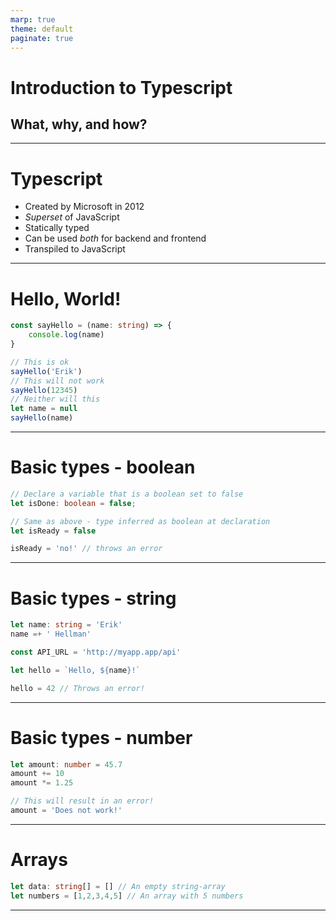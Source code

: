 ```yaml
---
marp: true
theme: default
paginate: true
---
```


# Introduction to Typescript

## What, why, and how?

---

# Typescript

- Created by Microsoft in 2012
- _Superset_ of JavaScript
- Statically typed
- Can be used _both_ for backend and frontend
- Transpiled to JavaScript

---

# Hello, World!

```typescript
const sayHello = (name: string) => {
    console.log(name)
}

// This is ok
sayHello('Erik')
// This will not work
sayHello(12345)
// Neither will this
let name = null
sayHello(name)
```

---

# Basic types - boolean

```typescript
// Declare a variable that is a boolean set to false
let isDone: boolean = false;

// Same as above - type inferred as boolean at declaration
let isReady = false

isReady = 'no!' // throws an error
```

---

# Basic types - string

```typescript
let name: string = 'Erik'
name =+ ' Hellman'

const API_URL = 'http://myapp.app/api'

let hello = `Hello, ${name}!`

hello = 42 // Throws an error!
```
---

# Basic types - number

```typescript
let amount: number = 45.7
amount += 10
amount *= 1.25

// This will result in an error!
amount = 'Does not work!'
```

---

# Arrays 

```typescript
let data: string[] = [] // An empty string-array
let numbers = [1,2,3,4,5] // An array with 5 numbers
```

---

# 